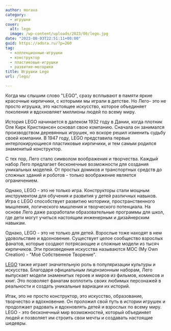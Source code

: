 ```yaml
---
author: morava
category:
  - игрушки
cover:
  alt: lego
  image: /wp-content/uploads/2023/08/lego.jpg
date: "2023-08-03T22:51:11+00:00"
guid: https://adora.ru/?p=260
tag:
  - коллекционные-игрушки
  - конструктор
  - пластиковые-игрушки
  - развитие-моторики
title: Игрушки Lego
url: /lego/

---
```

Когда мы слышим слово "LEGO", сразу всплывают в памяти яркие красочные кирпичики, с которыми мы играли в детстве. Но Лего- это не просто игрушка, это настоящее искусство, которое объединяет поколения и вдохновляет миллионы людей по всему миру.

История LEGO начинается в далеком 1932 году в Дании, когда плотник Оле Кирк Кристиансен основал свою компанию. Сначала он занимался производством деревянных игрушек, но вскоре решил изменить судьбу своей компании. В 1947 году, LEGO представила первые интерлокирующиеся пластиковые кирпичики, и тем самым родился знаменитый конструктор.

С тех пор, Лего стало символом воображения и творчества. Каждый набор Лего предлагает бесконечные возможности для создания уникальных моделей. От простых домиков и транспортных средств до сложных зданий и роботов \- только воображение является ограничением.

Однако, LEGO - это не только игра. Конструкторы стали мощным инструментом для обучения и развития у детей различных навыков. Игра с LEGO способствует развитию моторики, пространственного мышления, логического мышления и творческого потенциала. На основе Лего даже разработали образовательные программы для школ, где дети могут учиться настоящим инженерным и дизайнерским навыкам.

Однако, LEGO - это не только для детей. Взрослые тоже находят в нем удовольствие и вдохновение. Существует целое сообщество взрослых фанатов, которые создают потрясающие и сложные модели из тысяч кирпичиков. Эти произведения искусства называются MOC (My Own Creation) - "Моё Собственное Творение".

[LEGO](https://www.lego.com/) также играет значительную роль в популяризации культуры и искусства. Благодаря официальным лицензионным наборам, Лего выпускает модели знаменитых героев и миров из фильмов, комиксов и книг. Это позволяет фанатам воплотить своих любимых персонажей в реальности и создать уникальные вариации их историй.

Итак, это не просто конструктор, это искусство, образование, творчество и вдохновение. Он проложил свой путь в истории игрушек и продолжает радовать и вдохновлять детей и взрослых по всему миру. LEGO - это бесконечный мир возможностей, который объединяет людей и позволяет им строить свои мечты и создавать настоящие шедевры.
